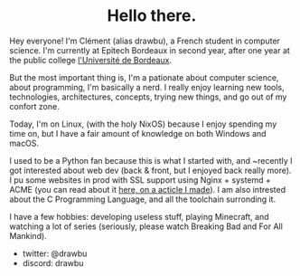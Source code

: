 <div align="center">
<h1>Hello there.</h1>
</div>

Hey everyone! I'm Clément (alias drawbu), a French student in computer science.
I'm currently at Epitech Bordeaux in second year, after one year at the public
college [l'Université de Bordeaux](http://u-bordeaux.fr).

But the most important thing is, I'm a pationate about computer science, about 
programming, I'm basically a nerd. I really enjoy learning new tools, 
technologies, architectures, concepts, trying new things, and go out of my 
confort zone. 

Today, I'm on Linux, (with the holy NixOS) because I enjoy spending my time on,
but I have a fair amount of knowledge on both Windows and macOS.

I used to be a Python fan because this is what I started with, and ~recently I
got interested about web dev (back & front, but I enjoyed back really more).
I pu some websites in prod with SSL support using Nginx + systemd + ACME (you 
can read about it
[here, on a acticle I made](https://github.com/drawbu/Notes/blob/main/Server%20administration/Server%20block%20Ubuntu%20%2B%20Nginx%20%2B%20systemd.md)).
I am also intrested about the C Programming Language, and all the toolchain 
surronding it.

I have a few hobbies: developing useless stuff, playing Minecraft, and watching
a lot of series (seriously, please watch Breaking Bad and For All Mankind).

- twitter: @drawbu
- discord: drawbu
